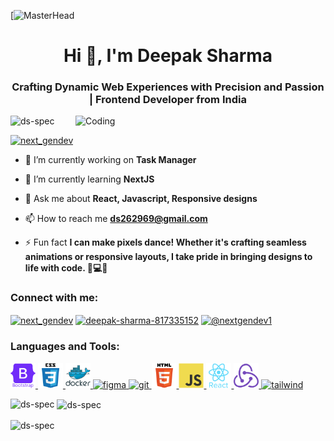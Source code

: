 [![MasterHead](https://img.freepik.com/free-vector/website-development-building-development-process-web-page-programming-codding-digital-specialist-isolated-flat-illustration_613284-3381.jpg?t=st=1728378182~exp=1728381782~hmac=8919ab1028adb72bb892a63d215122e58c93c9ad63dbd51354d00a982b9b9215&w=996)
<h1 align="center">Hi 👋, I'm Deepak Sharma</h1>
<h3 align="center">Crafting Dynamic Web Experiences with Precision and Passion | Frontend Developer from India</h3>
<img align="right" alt="Coding" width="400" src="https://cdn.dribbble.com/users/1162077/screenshots/3848914/programmer.gif" />

<p align="left"> <img src="https://komarev.com/ghpvc/?username=ds-spec&label=Profile%20views&color=0e75b6&style=flat" alt="ds-spec" /> </p>

<p align="left"> <a href="https://twitter.com/next_gendev" target="blank"><img src="https://img.shields.io/twitter/follow/next_gendev?logo=twitter&style=for-the-badge" alt="next_gendev" /></a> </p>

- 🔭 I’m currently working on **Task Manager**

- 🌱 I’m currently learning **NextJS**

- 💬 Ask me about **React, Javascript, Responsive designs**

- 📫 How to reach me **ds262969@gmail.com**

- ⚡ Fun fact **I can make pixels dance! Whether it's crafting seamless animations or responsive layouts, I take pride in bringing designs to life with code. 🕺💻✨**

<h3 align="left">Connect with me:</h3>
<p align="left">
<a href="https://twitter.com/next_gendev" target="blank"><img align="center" src="https://raw.githubusercontent.com/rahuldkjain/github-profile-readme-generator/master/src/images/icons/Social/twitter.svg" alt="next_gendev" height="30" width="40" /></a>
<a href="https://linkedin.com/in/deepak-sharma-817335152" target="blank"><img align="center" src="https://raw.githubusercontent.com/rahuldkjain/github-profile-readme-generator/master/src/images/icons/Social/linked-in-alt.svg" alt="deepak-sharma-817335152" height="30" width="40" /></a>
<a href="https://hashnode.com/@nextgendev1" target="blank"><img align="center" src="https://raw.githubusercontent.com/rahuldkjain/github-profile-readme-generator/master/src/images/icons/Social/hashnode.svg" alt="@nextgendev1" height="30" width="40" /></a>
</p>

<h3 align="left">Languages and Tools:</h3>
<p align="left"> <a href="https://getbootstrap.com" target="_blank" rel="noreferrer"> <img src="https://raw.githubusercontent.com/devicons/devicon/master/icons/bootstrap/bootstrap-plain-wordmark.svg" alt="bootstrap" width="40" height="40"/> </a> <a href="https://www.w3schools.com/css/" target="_blank" rel="noreferrer"> <img src="https://raw.githubusercontent.com/devicons/devicon/master/icons/css3/css3-original-wordmark.svg" alt="css3" width="40" height="40"/> </a> <a href="https://www.docker.com/" target="_blank" rel="noreferrer"> <img src="https://raw.githubusercontent.com/devicons/devicon/master/icons/docker/docker-original-wordmark.svg" alt="docker" width="40" height="40"/> </a> <a href="https://www.figma.com/" target="_blank" rel="noreferrer"> <img src="https://www.vectorlogo.zone/logos/figma/figma-icon.svg" alt="figma" width="40" height="40"/> </a> <a href="https://git-scm.com/" target="_blank" rel="noreferrer"> <img src="https://www.vectorlogo.zone/logos/git-scm/git-scm-icon.svg" alt="git" width="40" height="40"/> </a> <a href="https://www.w3.org/html/" target="_blank" rel="noreferrer"> <img src="https://raw.githubusercontent.com/devicons/devicon/master/icons/html5/html5-original-wordmark.svg" alt="html5" width="40" height="40"/> </a> <a href="https://developer.mozilla.org/en-US/docs/Web/JavaScript" target="_blank" rel="noreferrer"> <img src="https://raw.githubusercontent.com/devicons/devicon/master/icons/javascript/javascript-original.svg" alt="javascript" width="40" height="40"/> </a> <a href="https://reactjs.org/" target="_blank" rel="noreferrer"> <img src="https://raw.githubusercontent.com/devicons/devicon/master/icons/react/react-original-wordmark.svg" alt="react" width="40" height="40"/> </a> <a href="https://redux.js.org" target="_blank" rel="noreferrer"> <img src="https://raw.githubusercontent.com/devicons/devicon/master/icons/redux/redux-original.svg" alt="redux" width="40" height="40"/> </a> <a href="https://tailwindcss.com/" target="_blank" rel="noreferrer"> <img src="https://www.vectorlogo.zone/logos/tailwindcss/tailwindcss-icon.svg" alt="tailwind" width="40" height="40"/> </a> </p>

<p><img align="left" src="https://github-readme-stats.vercel.app/api/top-langs?username=ds-spec&show_icons=true&locale=en&layout=compact" alt="ds-spec" /></p>

<p>&nbsp;<img align="center" src="https://github-readme-stats.vercel.app/api?username=ds-spec&show_icons=true&locale=en" alt="ds-spec" /></p>

<p><img align="center" src="https://github-readme-streak-stats.herokuapp.com/?user=ds-spec&" alt="ds-spec" /></p>
